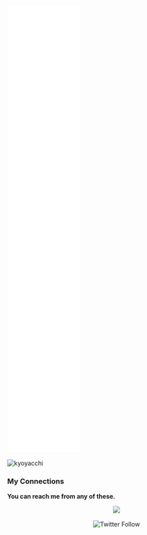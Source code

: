 <a name="kyoyacchi metrics"><img src="https://github.com/kyoyacchi/kyoyacchi/blob/master/github-metrics.svg" alt="my metrics created with lowlighter/metrics"></a>

<img src="https://count.getloli.com/get/@kyoyacchi?theme=rule34" alt="kyoyacchi"/>

### My Connections
**You can reach me from any of these.**
<div align="center">
<img src="https://dcbadge.vercel.app/api/shield/468509605828493322?style=flat-square&compact=true">

![Twitter Follow](https://img.shields.io/twitter/follow/kyoyacchi?label=%40kyoyacchi&logo=twitter&style=flat-square)
</div>
